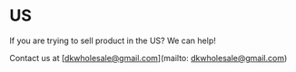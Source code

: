 # US

If you are trying to sell product in the US?
We can help!

Contact us at [dkwholesale@gmail.com](mailto: dkwholesale@gmail.com)
